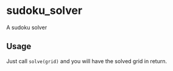 # sudoku_solver
A sudoku solver

## Usage 

Just call `solve(grid)` and you will have the solved grid in return.
